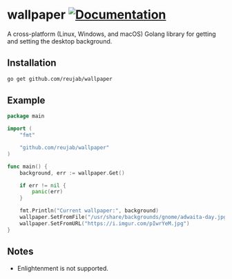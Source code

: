 # wallpaper [![Documentation](https://godoc.org/github.com/reujab/wallpaper?status.svg)](https://godoc.org/github.com/reujab/wallpaper)

A cross-platform (Linux, Windows, and macOS) Golang library for getting and setting the desktop background.

## Installation

```sh
go get github.com/reujab/wallpaper
```

## Example

```go
package main

import (
	"fmt"

	"github.com/reujab/wallpaper"
)

func main() {
	background, err := wallpaper.Get()

	if err != nil {
		panic(err)
	}

	fmt.Println("Current wallpaper:", background)
	wallpaper.SetFromFile("/usr/share/backgrounds/gnome/adwaita-day.jpg")
	wallpaper.SetFromURL("https://i.imgur.com/pIwrYeM.jpg")
}
```

## Notes

* Enlightenment is not supported.
